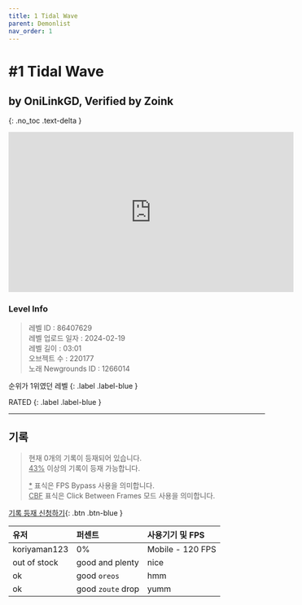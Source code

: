 ```yaml
---
title: 1 Tidal Wave
parent: Demonlist
nav_order: 1
---
```




# #1 Tidal Wave
## by OniLinkGD, Verified by Zoink
{: .no_toc .text-delta }

<iframe width="560" height="315" src="https://www.youtube.com/embed/9fsZ014qB3s?si=HCM01YaJG62eKSxf" title="YouTube video player" frameborder="0" allow="accelerometer; autoplay; clipboard-write; encrypted-media; gyroscope; picture-in-picture; web-share" referrerpolicy="strict-origin-when-cross-origin" allowfullscreen></iframe>

### Level Info
> 레벨 ID : 86407629  
> 레벨 업로드 일자 : 2024-02-19  
> 레벨 길이 : 03:01  
> 오브젝트 수 : 220177  
> 노래 Newgrounds ID : 1266014  


순위가 1위였던 레벨
{: .label .label-blue }

RATED
{: .label .label-blue }



---

## 기록  
  
> 현재 0개의 기록이 등재되어 있습니다.   
> <U>43%</U> 이상의 기록이 등재 가능합니다.   
>   
> <U>*</U> 표식은 FPS Bypass 사용을 의미합니다.   
> <U>CBF</U>  표식은 Click Between Frames 모드 사용을 의미합니다.  
  
[기록 등재 신청하기](https://gmdquackforum.site/submit.html){: .btn .btn-blue }

| 유저         | 퍼센트             | 사용기기 및 FPS |
|:-------------|:------------------|:---------------|
| koriyaman123  | 0%               | Mobile - 120 FPS |
| out of stock | good and plenty   | nice  |
| ok           | good `oreos`      | hmm   |
| ok           | good `zoute` drop | yumm  |


